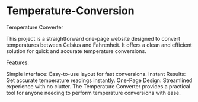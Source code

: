 # Temperature-Conversion

Temperature Converter

This project is a straightforward one-page website designed to convert temperatures between Celsius and Fahrenheit. It offers a clean and efficient solution for quick and accurate temperature conversions.

Features:

Simple Interface: Easy-to-use layout for fast conversions.
Instant Results: Get accurate temperature readings instantly.
One-Page Design: Streamlined experience with no clutter.
The Temperature Converter provides a practical tool for anyone needing to perform temperature conversions with ease.

